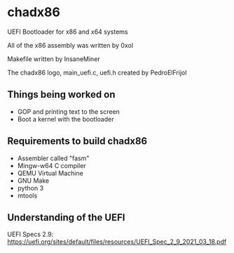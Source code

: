 # chadx86
UEFI Bootloader for x86 and x64 systems

All of the x86 assembly was written by 0xol

Makefile written by InsaneMiner

The chadx86 logo, main_uefi.c, uefi.h created by PedroElFrijol

## Things being worked on
 - GOP and printing text to the screen
 - Boot a kernel with the bootloader

## Requirements to build chadx86
 - Assembler called "fasm"
 - Mingw-w64 C compiler
 - QEMU Virtual Machine
 - GNU Make
 - python 3
 - mtools
 
## Understanding of the UEFI
UEFI Specs 2.9: https://uefi.org/sites/default/files/resources/UEFI_Spec_2_9_2021_03_18.pdf
